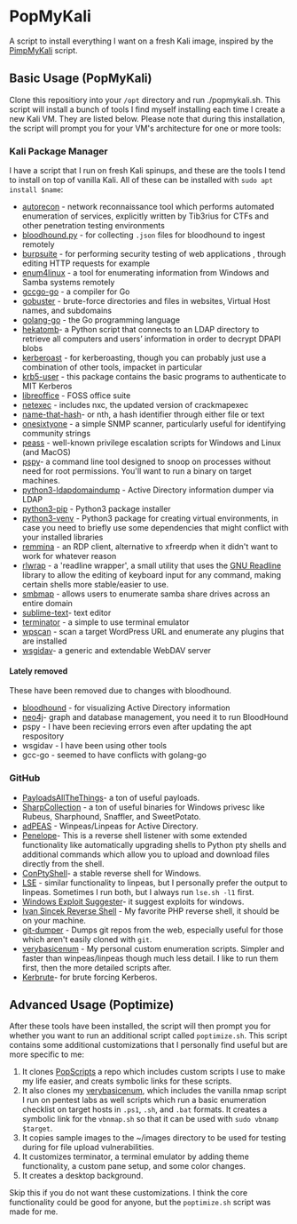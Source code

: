 # PopMyKali
A script to install everything I want on a fresh Kali image, inspired by the [PimpMyKali](https://github.com/Dewalt-arch/pimpmykali) script. 

## Basic Usage (PopMyKali)

Clone this repositiory into your `/opt` directory and run ./popmykali.sh. This script will install a bunch of tools I find myself installing each time I create a new Kali VM. They are listed below. Please note that during this installation, the script will prompt you for your VM's architecture for one or more tools:

### Kali Package Manager
I have a script that I run on fresh Kali spinups, and these are the tools I tend to install on top of vanilla Kali. All of these can be installed with `sudo apt install $name`:
- [autorecon](https://github.com/Tib3rius/AutoRecon) - network reconnaissance tool which performs automated enumeration of services, explicitly written by Tib3rius for CTFs and other penetration testing environments
- [bloodhound.py](https://www.kali.org/tools/bloodhound.py/) - for collecting `.json` files for bloodhound to ingest remotely
- [burpsuite](https://www.kali.org/tools/burpsuite/) - for performing security testing of web applications , through editing HTTP requests for example
- [enum4linux](https://www.kali.org/tools/enum4linux/) - a tool for enumerating information from Windows and Samba systems remotely
- [gccgo-go](https://go.dev/doc/install/gccgo) - a compiler for Go 
- [gobuster](https://www.kali.org/tools/gobuster/) - brute-force directories and files in websites, Virtual Host names, and subdomains 
- [golang-go](https://go.dev/) - the Go programming language 
- [hekatomb](https://www.kali.org/tools/hekatomb/)- a Python script that connects to an LDAP directory to retrieve all computers and users’ information in order to decrypt DPAPI blobs 
- [kerberoast](https://www.kali.org/tools/kerberoast/) - for kerberoasting, though you can probably just use a combination of other tools, impacket in particular 
- [krb5-user](https://packages.debian.org/bullseye/krb5-user) - this package contains the basic programs to authenticate to MIT Kerberos
- [libreoffice](https://www.libreoffice.org/) - FOSS office suite 
- [netexec](https://www.kali.org/tools/netexec/) - includes nxc, the updated version of crackmapexec
- [name-that-hash](https://www.kali.org/tools/name-that-hash/)- or nth, a hash identifier through either file or text 
- [onesixtyone](https://www.kali.org/tools/onesixtyone/) - a simple SNMP scanner, particularly useful for identifying community strings
- [peass](https://www.kali.org/tools/peass-ng/) - well-known privilege escalation scripts for Windows and Linux (and MacOS)
- [pspy](https://www.kali.org/tools/pspy/)- a command line tool designed to snoop on processes without need for root permissions. You'll want to run a binary on target machines.  
- [python3-ldapdomaindump](https://www.kali.org/tools/python-ldapdomaindump/) - Active Directory information dumper via LDAP
- [python3-pip](https://www.kali.org/tools/python-pip/#python3-pip) - Python3 package installer
- [python3-venv](https://docs.python.org/3/library/venv.html) - Python3 package for creating virtual environments, in case you need to briefly use some dependencies that might conflict with your installed libraries 
- [remmina](https://remmina.org/) - an RDP client, alternative to xfreerdp when it didn't want to work for whatever reason
- [rlwrap](https://github.com/hanslub42/rlwrap) - a 'readline wrapper', a small utility that uses the [GNU Readline](https://tiswww.case.edu/php/chet/readline/rltop.html) library to allow the editing of keyboard input for any command, making certain shells more stable/easier to use. 
- [smbmap](https://www.kali.org/tools/smbmap/) - allows users to enumerate samba share drives across an entire domain
- [sublime-text](https://www.sublimetext.com/)- text editor 
- [terminator](https://gnome-terminator.org/) - a simple to use terminal emulator 
- [wpscan](https://www.kali.org/tools/wpscan/) - scan a target WordPress URL and enumerate any plugins that are installed
- [wsgidav](https://www.kali.org/tools/wsgidav/)- a generic and extendable WebDAV server

#### Lately removed
These have been removed due to changes with bloodhound. 
- [bloodhound](https://www.kali.org/tools/bloodhound/) - for visualizing Active Directory information
- [neo4j](https://neo4j.com/)- graph and database management, you need it to run BloodHound
- pspy - I have been recieving errors even after updating the apt respository
- wsgidav - I have been using other tools
- gcc-go - seemed to have conflicts with golang-go


### GitHub
- [PayloadsAllTheThings](https://github.com/swisskyrepo/PayloadsAllTheThings)- a ton of useful payloads.
- [SharpCollection](https://github.com/Flangvik/SharpCollection) - a ton of useful binaries for Windows privesc like Rubeus, Sharphound, Snaffler, and SweetPotato.
- [adPEAS](https://github.com/61106960/adPEAS) - Winpeas/Linpeas for Active Directory.
- [Penelope](https://github.com/brightio/penelope)- This is a reverse shell listener with some extended functionality like automatically upgrading shells to Python pty shells and additional commands which allow you to upload and download files directly from the shell.
- [ConPtyShell](https://github.com/antonioCoco/ConPtyShell)- a stable reverse shell for Windows.
- [LSE](https://github.com/diego-treitos/linux-smart-enumeration) - similar functionality to linpeas, but I personally prefer the output to linpeas. Sometimes I run both, but I always run `lse.sh -l1` first.
- [Windows Exploit Suggester](https://github.com/AonCyberLabs/Windows-Exploit-Suggester)- it suggest exploits for windows.
- [Ivan Sincek Reverse Shell](https://github.com/ivan-sincek/php-reverse-shell) - My favorite PHP reverse shell, it should be on your machine.
- [git-dumper](https://github.com/arthaud/git-dumper) - Dumps git repos from the web, especially useful for those which aren't easily cloned with `git`.
- [verybasicenum](https://github.com/pentestpop/verybasicenum) - My personal custom enumeration scripts. Simpler and faster than winpeas/linpeas though much less detail. I like to run them first, then the more detailed scripts after.
- [Kerbrute](https://github.com/ropnop/kerbrute)- for brute forcing Kerberos.  

## Advanced Usage (Poptimize)
After these tools have been installed, the script will then prompt you for whether you want to run an additional script called `poptimize.sh`. This script contains some additional customizations that I personally find useful but are more specific to me:
1. It clones [PopScripts](https://github.com/cagrigsby/PopScripts) a repo which includes custom scripts I use to make my life easier, and creats symbolic links for these scripts. 
2. It also clones my [verybasicenum](https://github.com/cagrigsby/verybasicenum), which includes the vanilla nmap script I run on pentest labs as well scripts which run a basic enumeration checklist on target hosts in `.ps1`, `.sh`, and `.bat` formats. It creates a symbolic link for the `vbnmap.sh` so that it can be used with `sudo vbnamp $target`. 
3. It copies sample images to the ~/images directory to be used for testing during for file upload vulnerabilities. 
4. It customizes terminator, a terminal emulator by adding theme functionality, a custom pane setup, and some color changes. 
5. It creates a desktop background.

Skip this if you do not want these customizations. I think the core functionality could be good for anyone, but the `poptimize.sh` script was made for me. 


